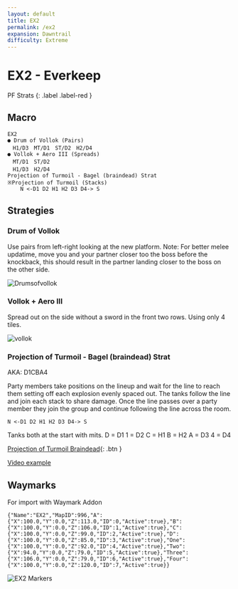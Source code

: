 ```yaml
---
layout: default
title: EX2
permalink: /ex2
expansion: Dawntrail
difficulty: Extreme
---
```


# EX2 - Everkeep

PF Strats 
{: .label .label-red }

## Macro

```
EX2
● Drum of Vollok (Pairs)
　H1/D3　MT/D1　ST/D2　H2/D4
● Vollok + Aero III (Spreads)
　MT/D1　ST/D2
　H1/D3　H2/D4
Projection of Turmoil - Bagel (braindead) Strat
※Projection of Turmoil (Stacks)
    N <-D1 D2 H1 H2 D3 D4-> S 
```

## Strategies

### Drum of Vollok

Use pairs from left-right looking at the new platform. Note: For better melee updatime, move you and your partner closer too the boss before the knockback, this should result in the partner landing closer to the boss on the other side.

![Drumsofvollok](https://github.com/materiaraiding/materiaraiding/assets/85346345/a6337c36-2b94-41a9-90d8-d7d63ec5ef37)

### Vollok + Aero III

Spread out on the side without a sword in the front two rows. Using only 4 tiles. 

![vollok](https://github.com/materiaraiding/materiaraiding/assets/85346345/1dfb6427-8e62-4002-b5be-699632edf7be)

### Projection of Turmoil - Bagel (braindead) Strat
AKA: D1CBA4

Party members take positions on the lineup and wait for the line to reach them setting off each explosion evenly spaced out. The tanks follow the line and join each stack to share damage. Once the line passes over a party member they join the group and continue following the line across the room.

`N <-D1 D2 H1 H2 D3 D4-> S`

Tanks both at the start with mits.
D = D1
1 = D2
C = H1
B = H2
A = D3
4 = D4

[Projection of Turmoil Braindead](https://raidplan.io/plan/kOzWlEJdezZxbmL9){: .btn }

[Video example](https://www.youtube.com/watch?v=e6lievSGFgw)

## Waymarks

For import with Waymark Addon

```
{"Name":"EX2","MapID":996,"A":{"X":100.0,"Y":0.0,"Z":113.0,"ID":0,"Active":true},"B":{"X":100.0,"Y":0.0,"Z":106.0,"ID":1,"Active":true},"C":{"X":100.0,"Y":0.0,"Z":99.0,"ID":2,"Active":true},"D":{"X":100.0,"Y":0.0,"Z":85.0,"ID":3,"Active":true},"One":{"X":100.0,"Y":0.0,"Z":92.0,"ID":4,"Active":true},"Two":{"X":94.0,"Y":0.0,"Z":79.0,"ID":5,"Active":true},"Three":{"X":106.0,"Y":0.0,"Z":79.0,"ID":6,"Active":true},"Four":{"X":100.0,"Y":0.0,"Z":120.0,"ID":7,"Active":true}}
```

<img src="{{ site.baseurl }}/assets/images/diagrams/ex2markers.png" alt="EX2 Markers">
